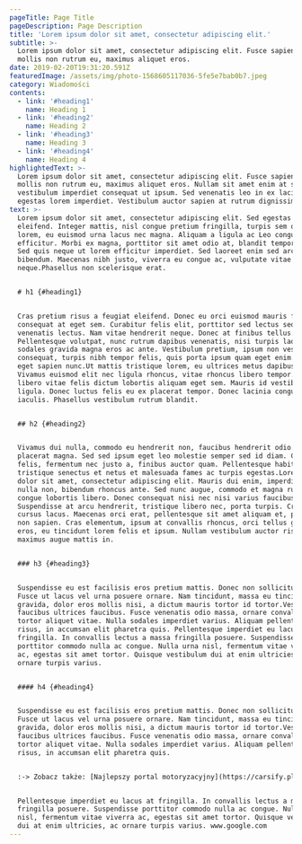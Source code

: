 ```yaml
---
pageTitle: Page Title
pageDescription: Page Description
title: 'Lorem ipsum dolor sit amet, consectetur adipiscing elit.'
subtitle: >-
  Lorem ipsum dolor sit amet, consectetur adipiscing elit. Fusce sapien ipsum,
  mollis non rutrum eu, maximus aliquet eros.
date: 2019-02-20T19:31:20.591Z
featuredImage: /assets/img/photo-1568605117036-5fe5e7bab0b7.jpeg
category: Wiadomości
contents:
  - link: '#heading1'
    name: Heading 1
  - link: '#heading2'
    name: Heading 2
  - link: '#heading3'
    name: Heading 3
  - link: '#heading4'
    name: Heading 4
highlightedText: >-
  Lorem ipsum dolor sit amet, consectetur adipiscing elit. Fusce sapien ipsum,
  mollis non rutrum eu, maximus aliquet eros. Nullam sit amet enim at sapien
  vestibulum imperdiet consequat ut ipsum. Sed venenatis leo in ex lacinia, nec
  egestas lorem imperdiet. Vestibulum auctor sapien at rutrum dignissim.
text: >-
  Lorem ipsum dolor sit amet, consectetur adipiscing elit. Sed egestas tempus
  eleifend. Integer mattis, nisl congue pretium fringilla, turpis sem ornare
  lorem, eu euismod urna lacus nec magna. Aliquam a ligula ac Leo congue
  efficitur. Morbi ex magna, porttitor sit amet odio at, blandit tempor metus.
  Sed quis neque ut lorem efficitur imperdiet. Sed laoreet enim sed arcu feugiat
  bibendum. Maecenas nibh justo, viverra eu congue ac, vulputate vitae
  neque.Phasellus non scelerisque erat. 


  # h1 {#heading1}


  Cras pretium risus a feugiat eleifend. Donec eu orci euismod mauris fringilla
  consequat at eget sem. Curabitur felis elit, porttitor sed lectus sed, egestas
  venenatis lectus. Nam vitae hendrerit neque. Donec at finibus tellus.
  Pellentesque volutpat, nunc rutrum dapibus venenatis, nisi turpis laoreet dui,
  sodales gravida magna eros ac ante. Vestibulum pretium, ipsum non vestibulum
  consequat, turpis nibh tempor felis, quis porta ipsum quam eget enim. Vivamus
  eget sapien nunc.Ut mattis tristique lorem, eu ultrices metus dapibus nec.
  Vivamus euismod elit nec ligula rhoncus, vitae rhoncus libero tempor. Ut sed
  libero vitae felis dictum lobortis aliquam eget sem. Mauris id vestibulum
  ligula. Donec luctus felis eu ex placerat tempor. Donec lacinia congue
  iaculis. Phasellus vestibulum rutrum blandit. 


  ## h2 {#heading2}


  Vivamus dui nulla, commodo eu hendrerit non, faucibus hendrerit odio. Nunc vel
  placerat magna. Sed sed ipsum eget leo molestie semper sed id diam. Cras mi
  felis, fermentum nec justo a, finibus auctor quam. Pellentesque habitant morbi
  tristique senectus et netus et malesuada fames ac turpis egestas.Lorem ipsum
  dolor sit amet, consectetur adipiscing elit. Mauris dui enim, imperdiet eu
  nulla non, bibendum rhoncus ante. Sed nunc augue, commodo et magna rutrum,
  congue lobortis libero. Donec consequat nisi nec nisi varius faucibus.
  Suspendisse at arcu hendrerit, tristique libero nec, porta turpis. Cras a
  cursus lacus. Maecenas orci erat, pellentesque sit amet aliquam et, pulvinar
  non sapien. Cras elementum, ipsum at convallis rhoncus, orci tellus gravida
  eros, eu tincidunt lorem felis et ipsum. Nullam vestibulum auctor risus, id
  maximus augue mattis in. 


  ### h3 {#heading3}


  Suspendisse eu est facilisis eros pretium mattis. Donec non sollicitudin nunc.
  Fusce ut lacus vel urna posuere ornare. Nam tincidunt, massa eu tincidunt
  gravida, dolor eros mollis nisi, a dictum mauris tortor id tortor.Vestibulum
  faucibus ultrices faucibus. Fusce venenatis odio massa, ornare convallis
  tortor aliquet vitae. Nulla sodales imperdiet varius. Aliquam pellentesque sem
  risus, in accumsan elit pharetra quis. Pellentesque imperdiet eu lacus at
  fringilla. In convallis lectus a massa fringilla posuere. Suspendisse
  porttitor commodo nulla ac congue. Nulla urna nisl, fermentum vitae viverra
  ac, egestas sit amet tortor. Quisque vestibulum dui at enim ultricies, ac
  ornare turpis varius.


  #### h4 {#heading4}


  Suspendisse eu est facilisis eros pretium mattis. Donec non sollicitudin nunc.
  Fusce ut lacus vel urna posuere ornare. Nam tincidunt, massa eu tincidunt
  gravida, dolor eros mollis nisi, a dictum mauris tortor id tortor.Vestibulum
  faucibus ultrices faucibus. Fusce venenatis odio massa, ornare convallis
  tortor aliquet vitae. Nulla sodales imperdiet varius. Aliquam pellentesque sem
  risus, in accumsan elit pharetra quis. 


  :-> Zobacz także: [Najlepszy portal motoryzacyjny](https://carsify.pl)


  Pellentesque imperdiet eu lacus at fringilla. In convallis lectus a massa
  fringilla posuere. Suspendisse porttitor commodo nulla ac congue. Nulla urna
  nisl, fermentum vitae viverra ac, egestas sit amet tortor. Quisque vestibulum
  dui at enim ultricies, ac ornare turpis varius. www.google.com
---
```


